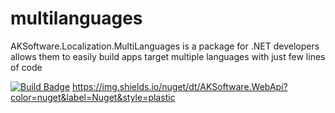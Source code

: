 # multilanguages
AKSoftware.Localization.MultiLanguages is a package for .NET developers allows them to easily build apps target multiple languages with just few lines of code


[![Build Badge](https://aksoftware98.visualstudio.com/AkMultiLanguages/_apis/build/status/aksoftware98.multilanguages?branchName=master)](https://aksoftware98.visualstudio.com/AkMultiLanguages/_build/latest?definitionId=4&branchName=master)
https://img.shields.io/nuget/dt/AKSoftware.WebApi?color=nuget&label=Nuget&style=plastic
